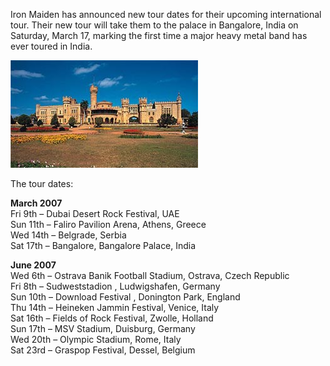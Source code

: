 Iron Maiden has announced new tour dates for their upcoming international tour. Their new tour will take them to the palace in Bangalore, India on Saturday, March 17, marking the first time a major heavy metal band has ever toured in India.

[![Bangalore Palace](bangalorepalace.jpg)](https://i0.wp.com/blog.alexseifert.com/wp-content/uploads/2007/02/bangalorepalace.jpg?ssl=1 "Bangalore Palace")

The tour dates:

**March 2007**  
Fri 9th – Dubai Desert Rock Festival, UAE  
Sun 11th – Faliro Pavilion Arena, Athens, Greece  
Wed 14th – Belgrade, Serbia  
Sat 17th – Bangalore, Bangalore Palace, India

**June 2007**  
Wed 6th – Ostrava Banik Football Stadium, Ostrava, Czech Republic  
Fri 8th – Sudweststadion , Ludwigshafen, Germany  
Sun 10th – Download Festival , Donington Park, England  
Thu 14th – Heineken Jammin Festival, Venice, Italy  
Sat 16th – Fields of Rock Festival, Zwolle, Holland  
Sun 17th – MSV Stadium, Duisburg, Germany  
Wed 20th – Olympic Stadium, Rome, Italy  
Sat 23rd – Graspop Festival, Dessel, Belgium
